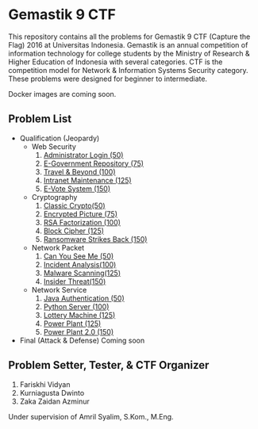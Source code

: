 # Gemastik 9 CTF
This repository contains all the problems for Gemastik 9 CTF (Capture the Flag) 2016 at Universitas Indonesia. Gemastik is an annual competition of information technology for college students by the Ministry of Research & Higher Education of Indonesia with several categories. CTF is the competition model for Network & Information Systems Security category. These problems were designed for beginner to intermediate.

Docker images are coming soon.

## Problem List

- Qualification (Jeopardy)
  - Web Security
    1. [Administrator Login (50)](https://github.com/farisv/Gemastik-9-CTF/tree/master/qualification/web/50-Administrator-Login)
    2. [E-Government Repository (75)](https://github.com/farisv/Gemastik-9-CTF/tree/master/qualification/web/75-E-Government-Repository)
    3. [Travel & Beyond (100)](https://github.com/farisv/Gemastik-9-CTF/tree/master/qualification/web/100-Travel-Beyond)
    4. [Intranet Maintenance (125)](https://github.com/farisv/Gemastik-9-CTF/tree/master/qualification/web/125-Intranet-Maintenance)
    5. [E-Vote System (150)](https://github.com/farisv/Gemastik-9-CTF/tree/master/qualification/web/150-E-Vote-System)
  - Cryptography
    1. [Classic Crypto(50)](https://github.com/farisv/Gemastik-9-CTF/tree/master/qualification/crypto/50-Classic-Crypto)
    2. [Encrypted Picture (75)](https://github.com/farisv/Gemastik-9-CTF/tree/master/qualification/crypto/75-Encrypted-Picture)
    3. [RSA Factorization (100)](https://github.com/farisv/Gemastik-9-CTF/tree/master/qualification/crypto/100-RSA-Factorization)
    4. [Block Cipher (125)](https://github.com/farisv/Gemastik-9-CTF/tree/master/qualification/crypto/125-Block-Cipher)
    5. [Ransomware Strikes Back (150)](https://github.com/farisv/Gemastik-9-CTF/tree/master/qualification/crypto/150-Ransomware-Strikes-Back)
  - Network Packet
    1. [Can You See Me (50)](https://github.com/farisv/Gemastik-9-CTF/tree/master/qualification/network-packet/50-Can-You-See-Me)
    2. [Incident Analysis(100)](https://github.com/farisv/Gemastik-9-CTF/tree/master/qualification/network-packet/100-Incident-Analysis)
    3. [Malware Scanning(125)](https://github.com/farisv/Gemastik-9-CTF/tree/master/qualification/network-packet/125-Malware-Scanning)
    4. [Insider Threat(150)](https://github.com/farisv/Gemastik-9-CTF/tree/master/qualification/network-packet/150-Insider-Threat)
  - Network Service
    1. [Java Authentication (50)](https://github.com/farisv/Gemastik-9-CTF/tree/master/qualification/network-service/50-Java-Authentication)
    2. [Python Server (100)](https://github.com/farisv/Gemastik-9-CTF/tree/master/qualification/network-service/100-Python-Server)
    3. [Lottery Machine (125)](https://github.com/farisv/Gemastik-9-CTF/tree/master/qualification/network-service/125-Lottery-Machine)
    4. [Power Plant (125)](https://github.com/farisv/Gemastik-9-CTF/tree/master/qualification/network-service/125-Power-Plant)
    5. [Power Plant 2.0 (150)](https://github.com/farisv/Gemastik-9-CTF/tree/master/qualification/network-service/150-Power-Plant-2.0)
- Final (Attack & Defense)
  Coming soon

## Problem Setter, Tester, & CTF Organizer

1. Fariskhi Vidyan
2. Kurniagusta Dwinto
3. Zaka Zaidan Azminur

Under supervision of Amril Syalim, S.Kom., M.Eng.